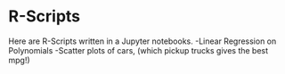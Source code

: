 # R-Scripts
Here are R-Scripts written in a Jupyter notebooks. 
-Linear Regression on Polynomials
-Scatter plots of cars, (which pickup trucks gives the best mpg!)
